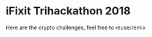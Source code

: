 iFixit Trihackathon 2018
========================

Here are the crypto challenges, feel free to reuse/remix
